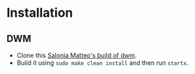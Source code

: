 # Installation

## DWM

- Clone this [Salonia Matteo's build of dwm](https://github.com/saloniamatteo/dwm).
- Build it using `sudo make clean install` and then run `startx`.
